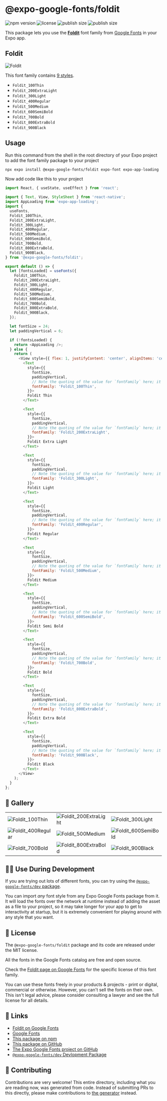 # @expo-google-fonts/foldit

![npm version](https://flat.badgen.net/npm/v/@expo-google-fonts/foldit)
![license](https://flat.badgen.net/github/license/expo/google-fonts)
![publish size](https://flat.badgen.net/packagephobia/install/@expo-google-fonts/foldit)
![publish size](https://flat.badgen.net/packagephobia/publish/@expo-google-fonts/foldit)

This package lets you use the [**Foldit**](https://fonts.google.com/specimen/Foldit) font family from [Google Fonts](https://fonts.google.com/) in your Expo app.

## Foldit

![Foldit](./font-family.png)

This font family contains [9 styles](#-gallery).

- `Foldit_100Thin`
- `Foldit_200ExtraLight`
- `Foldit_300Light`
- `Foldit_400Regular`
- `Foldit_500Medium`
- `Foldit_600SemiBold`
- `Foldit_700Bold`
- `Foldit_800ExtraBold`
- `Foldit_900Black`

## Usage

Run this command from the shell in the root directory of your Expo project to add the font family package to your project
```sh
npx expo install @expo-google-fonts/foldit expo-font expo-app-loading
```

Now add code like this to your project
```js
import React, { useState, useEffect } from 'react';

import { Text, View, StyleSheet } from 'react-native';
import AppLoading from 'expo-app-loading';
import {
  useFonts,
  Foldit_100Thin,
  Foldit_200ExtraLight,
  Foldit_300Light,
  Foldit_400Regular,
  Foldit_500Medium,
  Foldit_600SemiBold,
  Foldit_700Bold,
  Foldit_800ExtraBold,
  Foldit_900Black,
} from '@expo-google-fonts/foldit';

export default () => {
  let [fontsLoaded] = useFonts({
    Foldit_100Thin,
    Foldit_200ExtraLight,
    Foldit_300Light,
    Foldit_400Regular,
    Foldit_500Medium,
    Foldit_600SemiBold,
    Foldit_700Bold,
    Foldit_800ExtraBold,
    Foldit_900Black,
  });

  let fontSize = 24;
  let paddingVertical = 6;

  if (!fontsLoaded) {
    return <AppLoading />;
  } else {
    return (
      <View style={{ flex: 1, justifyContent: 'center', alignItems: 'center' }}>
        <Text
          style={{
            fontSize,
            paddingVertical,
            // Note the quoting of the value for `fontFamily` here; it expects a string!
            fontFamily: 'Foldit_100Thin',
          }}>
          Foldit Thin
        </Text>

        <Text
          style={{
            fontSize,
            paddingVertical,
            // Note the quoting of the value for `fontFamily` here; it expects a string!
            fontFamily: 'Foldit_200ExtraLight',
          }}>
          Foldit Extra Light
        </Text>

        <Text
          style={{
            fontSize,
            paddingVertical,
            // Note the quoting of the value for `fontFamily` here; it expects a string!
            fontFamily: 'Foldit_300Light',
          }}>
          Foldit Light
        </Text>

        <Text
          style={{
            fontSize,
            paddingVertical,
            // Note the quoting of the value for `fontFamily` here; it expects a string!
            fontFamily: 'Foldit_400Regular',
          }}>
          Foldit Regular
        </Text>

        <Text
          style={{
            fontSize,
            paddingVertical,
            // Note the quoting of the value for `fontFamily` here; it expects a string!
            fontFamily: 'Foldit_500Medium',
          }}>
          Foldit Medium
        </Text>

        <Text
          style={{
            fontSize,
            paddingVertical,
            // Note the quoting of the value for `fontFamily` here; it expects a string!
            fontFamily: 'Foldit_600SemiBold',
          }}>
          Foldit Semi Bold
        </Text>

        <Text
          style={{
            fontSize,
            paddingVertical,
            // Note the quoting of the value for `fontFamily` here; it expects a string!
            fontFamily: 'Foldit_700Bold',
          }}>
          Foldit Bold
        </Text>

        <Text
          style={{
            fontSize,
            paddingVertical,
            // Note the quoting of the value for `fontFamily` here; it expects a string!
            fontFamily: 'Foldit_800ExtraBold',
          }}>
          Foldit Extra Bold
        </Text>

        <Text
          style={{
            fontSize,
            paddingVertical,
            // Note the quoting of the value for `fontFamily` here; it expects a string!
            fontFamily: 'Foldit_900Black',
          }}>
          Foldit Black
        </Text>
      </View>
    );
  }
};

```

## 🔡 Gallery


||||
|-|-|-|
|![Foldit_100Thin](./Foldit_100Thin.ttf.png)|![Foldit_200ExtraLight](./Foldit_200ExtraLight.ttf.png)|![Foldit_300Light](./Foldit_300Light.ttf.png)||
|![Foldit_400Regular](./Foldit_400Regular.ttf.png)|![Foldit_500Medium](./Foldit_500Medium.ttf.png)|![Foldit_600SemiBold](./Foldit_600SemiBold.ttf.png)||
|![Foldit_700Bold](./Foldit_700Bold.ttf.png)|![Foldit_800ExtraBold](./Foldit_800ExtraBold.ttf.png)|![Foldit_900Black](./Foldit_900Black.ttf.png)||


## 👩‍💻 Use During Development

If you are trying out lots of different fonts, you can try using the [`@expo-google-fonts/dev` package](https://github.com/expo/google-fonts/tree/master/font-packages/dev#readme).

You can import *any* font style from any Expo Google Fonts package from it. It will load the fonts
over the network at runtime instead of adding the asset as a file to your project, so it may take longer
for your app to get to interactivity at startup, but it is extremely convenient
for playing around with any style that you want.

## 📖 License

The `@expo-google-fonts/foldit` package and its code are released under the MIT license.

All the fonts in the Google Fonts catalog are free and open source.

Check the [Foldit page on Google Fonts](https://fonts.google.com/specimen/Foldit) for the specific license of this font family.

You can use these fonts freely in your products & projects - print or digital, commercial or otherwise. However, you can't sell the fonts on their own. This isn't legal advice, please consider consulting a lawyer and see the full license for all details.

## 🔗 Links

- [Foldit on Google Fonts](https://fonts.google.com/specimen/Foldit)
- [Google Fonts](https://fonts.google.com/)
- [This package on npm](https://www.npmjs.com/package/@expo-google-fonts/foldit)
- [This package on GitHub](https://github.com/expo/google-fonts/tree/master/font-packages/foldit)
- [The Expo Google Fonts project on GitHub](https://github.com/expo/google-fonts)
- [`@expo-google-fonts/dev` Devlopment Package](https://github.com/expo/google-fonts/tree/master/font-packages/dev)

## 🤝 Contributing

Contributions are very welcome! This entire directory, including what you are reading now, was generated from code. Instead of submitting PRs to this directly, please make contributions to [the generator](https://github.com/expo/google-fonts/tree/master/packages/generator) instead.
